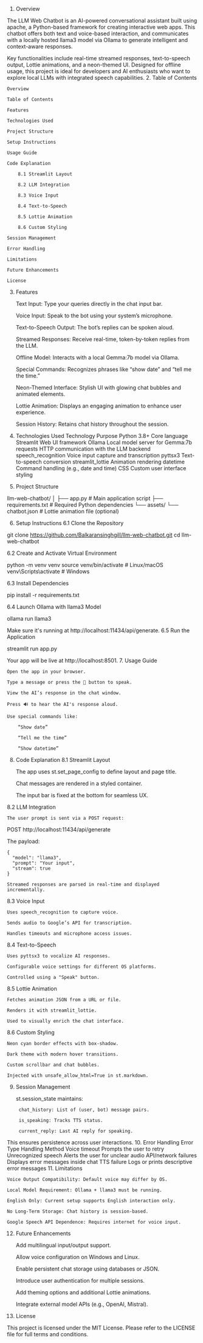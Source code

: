 1. Overview

The LLM Web Chatbot is an AI-powered conversational assistant built using apache, a Python-based framework for creating interactive web apps. This chatbot offers both text and voice-based interaction, and communicates with a locally hosted llama3 model via Ollama to generate intelligent and context-aware responses.

Key functionalities include real-time streamed responses, text-to-speech output, Lottie animations, and a neon-themed UI. Designed for offline usage, this project is ideal for developers and AI enthusiasts who want to explore local LLMs with integrated speech capabilities.
2. Table of Contents

    Overview

    Table of Contents

    Features

    Technologies Used

    Project Structure

    Setup Instructions

    Usage Guide

    Code Explanation

        8.1 Streamlit Layout

        8.2 LLM Integration

        8.3 Voice Input

        8.4 Text-to-Speech

        8.5 Lottie Animation

        8.6 Custom Styling

    Session Management

    Error Handling

    Limitations

    Future Enhancements

    License

3. Features

    Text Input: Type your queries directly in the chat input bar.

    Voice Input: Speak to the bot using your system’s microphone.

    Text-to-Speech Output: The bot’s replies can be spoken aloud.

    Streamed Responses: Receive real-time, token-by-token replies from the LLM.

    Offline Model: Interacts with a local Gemma:7b model via Ollama.

    Special Commands: Recognizes phrases like “show date” and “tell me the time.”

    Neon-Themed Interface: Stylish UI with glowing chat bubbles and animated elements.

    Lottie Animation: Displays an engaging animation to enhance user experience.

    Session History: Retains chat history throughout the session.

4. Technologies Used
Technology	Purpose
Python 3.8+	Core language
Streamlit	Web UI framework
Ollama	Local model server for Gemma:7b
requests	HTTP communication with the LLM backend
speech_recognition	Voice input capture and transcription
pyttsx3	Text-to-speech conversion
streamlit_lottie	Animation rendering
datetime	Command handling (e.g., date and time)
CSS	Custom user interface styling
5. Project Structure

llm-web-chatbot/
│
├── app.py                # Main application script
├── requirements.txt      # Required Python dependencies
└── assets/
    └── chatbot.json      # Lottie animation file (optional)

6. Setup Instructions
6.1 Clone the Repository

git clone https://github.com/Balkaransinghgill/llm-web-chatbot.git
cd llm-web-chatbot

6.2 Create and Activate Virtual Environment

python -m venv venv
source venv/bin/activate        # Linux/macOS
venv\Scripts\activate           # Windows

6.3 Install Dependencies

pip install -r requirements.txt

6.4 Launch Ollama with llama3 Model

ollama run llama3

Make sure it's running at http://localhost:11434/api/generate.
6.5 Run the Application

streamlit run app.py

Your app will be live at http://localhost:8501.
7. Usage Guide

    Open the app in your browser.

    Type a message or press the 🎤 button to speak.

    View the AI’s response in the chat window.

    Press 🔊 to hear the AI's response aloud.

    Use special commands like:

        “Show date”

        “Tell me the time”

        “Show datetime”

8. Code Explanation
8.1 Streamlit Layout

    The app uses st.set_page_config to define layout and page title.

    Chat messages are rendered in a styled container.

    The input bar is fixed at the bottom for seamless UX.

8.2 LLM Integration

    The user prompt is sent via a POST request:

POST http://localhost:11434/api/generate

The payload:

    {
      "model": "llama3",
      "prompt": "Your input",
      "stream": true
    }

    Streamed responses are parsed in real-time and displayed incrementally.

8.3 Voice Input

    Uses speech_recognition to capture voice.

    Sends audio to Google’s API for transcription.

    Handles timeouts and microphone access issues.

8.4 Text-to-Speech

    Uses pyttsx3 to vocalize AI responses.

    Configurable voice settings for different OS platforms.

    Controlled using a "Speak" button.

8.5 Lottie Animation

    Fetches animation JSON from a URL or file.

    Renders it with streamlit_lottie.

    Used to visually enrich the chat interface.

8.6 Custom Styling

    Neon cyan border effects with box-shadow.

    Dark theme with modern hover transitions.

    Custom scrollbar and chat bubbles.

    Injected with unsafe_allow_html=True in st.markdown.

9. Session Management

    st.session_state maintains:

        chat_history: List of (user, bot) message pairs.

        is_speaking: Tracks TTS status.

        current_reply: Last AI reply for speaking.

This ensures persistence across user interactions.
10. Error Handling
Error Type	Handling Method
Voice timeout	Prompts the user to retry
Unrecognized speech	Alerts the user for unclear audio
API/network failures	Displays error messages inside chat
TTS failure	Logs or prints descriptive error messages
11. Limitations

    Voice Output Compatibility: Default voice may differ by OS.

    Local Model Requirement: Ollama + llama3 must be running.

    English Only: Current setup supports English interaction only.

    No Long-Term Storage: Chat history is session-based.

    Google Speech API Dependence: Requires internet for voice input.

12. Future Enhancements

    Add multilingual input/output support.

    Allow voice configuration on Windows and Linux.

    Enable persistent chat storage using databases or JSON.

    Introduce user authentication for multiple sessions.

    Add theming options and additional Lottie animations.

    Integrate external model APIs (e.g., OpenAI, Mistral).

13. License

This project is licensed under the MIT License.
Please refer to the LICENSE file for full terms and conditions.